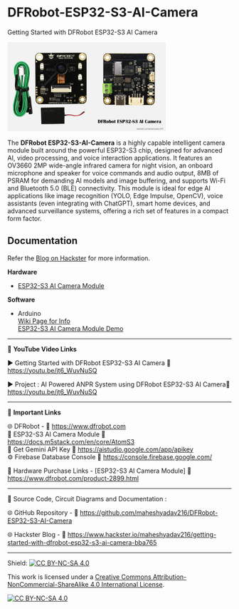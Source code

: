 # DFRobot-ESP32-S3-AI-Camera
Getting Started with DFRobot ESP32-S3 AI Camera  
  
<img src="/Images/DF-Esp32S3.jpg" height="200">
  
The **DFRobot ESP32-S3-AI-Camera** is a highly capable intelligent camera module built around the powerful ESP32-S3 chip, designed for advanced AI, video processing, and voice interaction applications. It features an OV3660 2MP wide-angle infrared camera for night vision, an onboard microphone and speaker for voice commands and audio output, 8MB of PSRAM for demanding AI models and image buffering, and supports Wi-Fi and Bluetooth 5.0 (BLE) connectivity. This module is ideal for edge AI applications like image recognition (YOLO, Edge Impulse, OpenCV), voice assistants (even integrating with ChatGPT), smart home devices, and advanced surveillance systems, offering a rich set of features in a compact form factor.
  
  
## Documentation

Refer the [Blog on Hackster](https://www.hackster.io/maheshyadav216/getting-started-with-dfrobot-esp32-s3-ai-camera-bba765) for more information.  

**Hardware**
- [ESP32-S3 AI Camera Module](https://www.dfrobot.com/product-2899.html)  
  
**Software**
- Arduino  
    [Wiki Page for Info](https://wiki.dfrobot.com/SKU_DFR1154_ESP32_S3_AI_CAM)  
    [ESP32-S3 AI Camera Module Demo](https://dfimg.dfrobot.com/enshop/20250331/dfr1154-en.mp4)  
  
------------------------------------------------------------------------------------------------------

📕 **YouTube Video Links**  

▶️  Getting Started with DFRobot ESP32-S3 AI Camera  🔗  https://youtu.be/jt6_WuvNuSQ   
  
▶️  Project : AI Powered ANPR System using DFRobot ESP32-S3 AI Camera🔗  https://youtu.be/jt6_WuvNuSQ   
  
-------------------------------------------------------------------------------------------------------
📒 **Important Links**  
 
🌐 DFRobot - 🔗 https://www.dfrobot.com  
📒 ESP32-S3 AI Camera Module 🔗 https://docs.m5stack.com/en/core/AtomS3  
🔑 Get Gemini API Key 🔗 https://aistudio.google.com/app/apikey  
⚙️ Firebase Database Console 🔗 https://console.firebase.google.com/  

🛒 Hardware Purchase Links -
[ESP32-S3 AI Camera Module]  🔗 https://www.dfrobot.com/product-2899.html
   
------------------------------------------------------------------------------------------------------

📜 Source Code, Circuit Diagrams and Documentation : 

🌐 GitHub Repository - 🔗 https://github.com/maheshyadav216/DFRobot-ESP32-S3-AI-Camera   
  
🌐 Hackster Blog - 🔗 https://www.hackster.io/maheshyadav216/getting-started-with-dfrobot-esp32-s3-ai-camera-bba765  
  
------------------------------------------------------------------------------------------  

Shield: [![CC BY-NC-SA 4.0][cc-by-nc-sa-shield]][cc-by-nc-sa]

This work is licensed under a
[Creative Commons Attribution-NonCommercial-ShareAlike 4.0 International License][cc-by-nc-sa].

[![CC BY-NC-SA 4.0][cc-by-nc-sa-image]][cc-by-nc-sa]

[cc-by-nc-sa]: http://creativecommons.org/licenses/by-nc-sa/4.0/
[cc-by-nc-sa-image]: https://licensebuttons.net/l/by-nc-sa/4.0/88x31.png
[cc-by-nc-sa-shield]: https://img.shields.io/badge/License-CC%20BY--NC--SA%204.0-lightgrey.svg
